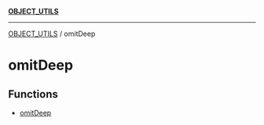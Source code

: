 [**OBJECT_UTILS**](../README.md)

***

[OBJECT_UTILS](../README.md) / omitDeep

# omitDeep

## Functions

- [omitDeep](functions/omitDeep.md)
